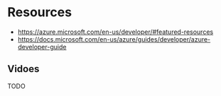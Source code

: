 # Resources

- https://azure.microsoft.com/en-us/developer/#featured-resources
- https://docs.microsoft.com/en-us/azure/guides/developer/azure-developer-guide

## Vidoes

TODO